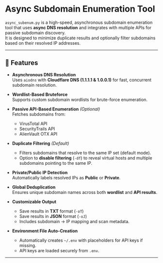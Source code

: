 # Async Subdomain Enumeration Tool

`async_subenum.py` is a high-speed, asynchronous subdomain enumeration tool that uses **async DNS resolution** and integrates with multiple APIs for passive subdomain discovery.  
It is designed to minimize duplicate results and optionally filter subdomains based on their resolved IP addresses.

---

## 🚀 Features

- **Asynchronous DNS Resolution**  
  Uses `aiodns` with **Cloudflare DNS (1.1.1.1 & 1.0.0.1)** for fast, concurrent subdomain resolution.

- **Wordlist-Based Bruteforce**  
  Supports custom subdomain wordlists for brute-force enumeration.

- **Passive API-Based Enumeration** *(Optional)*  
  Fetches subdomains from:
  - VirusTotal API
  - SecurityTrails API
  - AlienVault OTX API

- **Duplicate Filtering** *(Default)*  
  - Filters subdomains that resolve to the same IP set (default mode).
  - Option to **disable filtering** (`-df`) to reveal virtual hosts and multiple subdomains pointing to the same IP.

- **Private/Public IP Detection**  
  Automatically labels resolved IPs as **Public** or **Private**.

- **Global Deduplication**  
  Ensures unique subdomain names across both **wordlist** and **API results**.

- **Customizable Output**  
  - Save results in **TXT** format (`-oT`)
  - Save results in **JSON** format (`-oJ`)
  - Includes subdomain → IP mapping and scan metadata.

- **Environment File Auto-Creation**  
  - Automatically creates `~/.env` with placeholders for API keys if missing.
  - API keys are loaded securely from `.env`.

---
